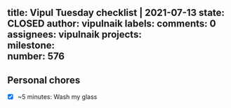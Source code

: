 title:	Vipul Tuesday checklist | 2021-07-13
state:	CLOSED
author:	vipulnaik
labels:	
comments:	0
assignees:	vipulnaik
projects:	
milestone:	
number:	576
--
## Personal chores

- [x] ~5 minutes: Wash my glass
